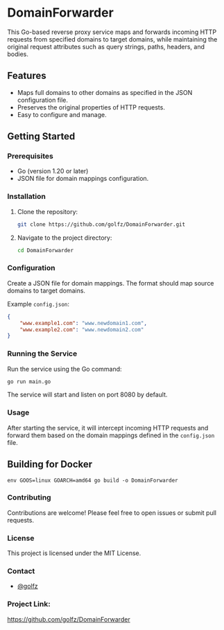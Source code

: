 # DomainForwarder

This Go-based reverse proxy service maps and forwards incoming HTTP requests from specified domains to target domains,
while maintaining the original request attributes such as query strings, paths, headers, and bodies.

## Features

- Maps full domains to other domains as specified in the JSON configuration file.
- Preserves the original properties of HTTP requests.
- Easy to configure and manage.

## Getting Started

### Prerequisites

- Go (version 1.20 or later)
- JSON file for domain mappings configuration.

### Installation

1. Clone the repository:
   ```bash
   git clone https://github.com/golfz/DomainForwarder.git
   ```

2. Navigate to the project directory:

   ```bash
   cd DomainForwarder
   ```

### Configuration

Create a JSON file for domain mappings. The format should map source domains to target domains.

Example `config.json`:

```json
{
    "www.example1.com": "www.newdomain1.com",
    "www.example2.com": "www.newdomain2.com"
}
```

### Running the Service

Run the service using the Go command:

```bash
go run main.go
```

The service will start and listen on port 8080 by default.

### Usage
After starting the service, it will intercept incoming HTTP requests and forward them based on the domain mappings
defined in the `config.json` file.

## Building for Docker

```shell
env GOOS=linux GOARCH=amd64 go build -o DomainForwarder
```

### Contributing
Contributions are welcome! Please feel free to open issues or submit pull requests.

### License
This project is licensed under the MIT License.

### Contact
- [@golfz](https://twitter.com/golfz)

### Project Link: 
https://github.com/golfz/DomainForwarder